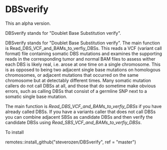 # DBSverify

This an alpha version.

DBSverify stands for "Doublet Base Substitution verify". 


DBSverify stands for "Doublet Base Substitution verify". The
main function is Read_DBS_VCF_and_BAMs_to_verfiy_DBSs. This
reads a VCF (variant call format) file containing somatic 
DBS mutations and examines the supporting reads in the 
corresponding tumor and normal BAM files to assess wither 
each DBS is likely real, i.e. arose at one time on a single
chromosome. This is as opposed to being two adjacent single 
base mutations on homologous chromosomes, or adjacent 
mutations that occurred on the same chromosome but at 
detectably different times. Many somatic mutation callers do
not call DBSs at all, and those that do sometime make 
obvious errors, such as calling DBSs that consist of a 
germline SNP next to a somatic single base mutation.

The main function is *Read_DBS_VCF_and_BAMs_to_verfiy_DBSs*
if you have already called DBSs. If you have a variants
caller that does not call DBSs you can combine adjacent
SBSs as candidate DBSs and then
verify the candidate DBSs using *Read_SBS_VCF_and_BAMs_to_verfiy_DBSs*.

To install

remotes::install_github("steverozen/DBSverify", ref = "master")

